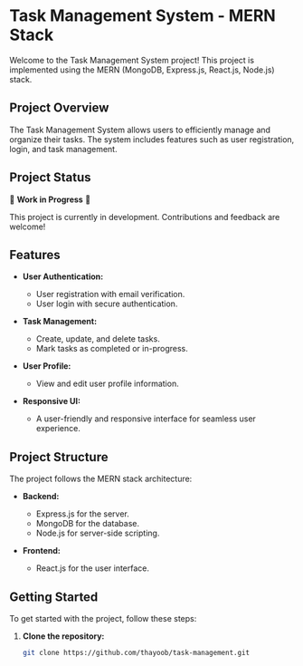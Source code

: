 # Task Management System - MERN Stack

Welcome to the Task Management System project! This project is implemented using the MERN (MongoDB, Express.js, React.js, Node.js) stack.

## Project Overview

The Task Management System allows users to efficiently manage and organize their tasks. The system includes features such as user registration, login, and task management.

## Project Status

🚧 **Work in Progress** 🚧

This project is currently in development. Contributions and feedback are welcome!

## Features

- **User Authentication:**

  - User registration with email verification.
  - User login with secure authentication.

- **Task Management:**

  - Create, update, and delete tasks.
  - Mark tasks as completed or in-progress.

- **User Profile:**

  - View and edit user profile information.

- **Responsive UI:**
  - A user-friendly and responsive interface for seamless user experience.

## Project Structure

The project follows the MERN stack architecture:

- **Backend:**

  - Express.js for the server.
  - MongoDB for the database.
  - Node.js for server-side scripting.

- **Frontend:**
  - React.js for the user interface.

## Getting Started

To get started with the project, follow these steps:

1. **Clone the repository:**
   ```bash
   git clone https://github.com/thayoob/task-management.git
   ```
